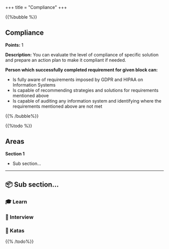 +++
title = "Compliance"
+++

{{%bubble %}}

## Compliance

**Points:** 1

**Description:** You can evaluate the level of compliance of specific solution and prepare an action plan to make it compliant if needed.

**Person which successfully completed requirement for given block can:** 

- Is fully aware of requirements imposed by GDPR and HIPAA on Information Systems
- Is capable of recommending strategies and solutions for requirements mentioned above
- Is capable of auditing any information system and identifying where the requirements mentioned above are not met

{{% /bubble%}}

{{%todo %}}

## Areas

**Section 1**

- Sub section...

---

## 📦 Sub section...

### 🎓 Learn

### 🎤 Interview

### 📝 Katas
{{% /todo%}}